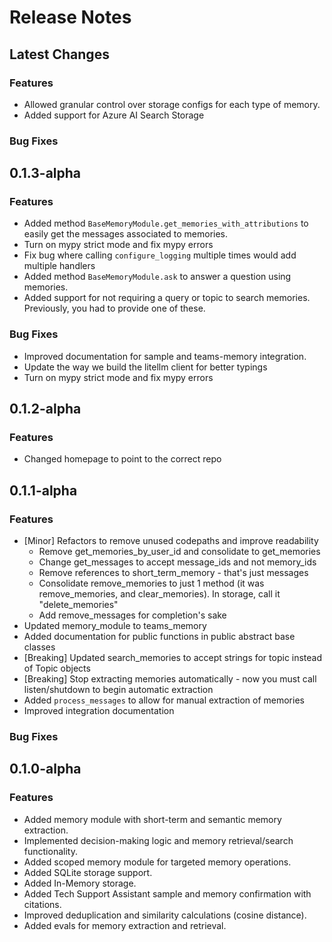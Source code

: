 # Release Notes

## Latest Changes

### Features

- Allowed granular control over storage configs for each type of memory.
- Added support for Azure AI Search Storage

### Bug Fixes

## 0.1.3-alpha

### Features

- Added method `BaseMemoryModule.get_memories_with_attributions` to easily get the messages associated to memories.
- Turn on mypy strict mode and fix mypy errors
- Fix bug where calling `configure_logging` multiple times would add multiple handlers
- Added method `BaseMemoryModule.ask` to answer a question using memories.
- Added support for not requiring a query or topic to search memories. Previously, you had to provide one of these.

### Bug Fixes

- Improved documentation for sample and teams-memory integration.
- Update the way we build the litellm client for better typings
- Turn on mypy strict mode and fix mypy errors

## 0.1.2-alpha

### Features

- Changed homepage to point to the correct repo

## 0.1.1-alpha

### Features

- [Minor] Refactors to remove unused codepaths and improve readability
  - Remove get_memories_by_user_id and consolidate to get_memories
  - Change get_messages to accept message_ids and not memory_ids
  - Remove references to short_term_memory - that's just messages
  - Consolidate remove_memories to just 1 method (it was remove_memories, and clear_memories). In storage, call it "delete_memories"
  - Add remove_messages for completion's sake
- Updated memory_module to teams_memory
- Added documentation for public functions in public abstract base classes
- [Breaking] Updated search_memories to accept strings for topic instead of Topic objects
- [Breaking] Stop extracting memories automatically - now you must call listen/shutdown to begin automatic extraction
- Added `process_messages` to allow for manual extraction of memories
- Improved integration documentation

### Bug Fixes

## 0.1.0-alpha

### Features

- Added memory module with short-term and semantic memory extraction.
- Implemented decision-making logic and memory retrieval/search functionality.
- Added scoped memory module for targeted memory operations.
- Added SQLite storage support.
- Added In-Memory storage.
- Added Tech Support Assistant sample and memory confirmation with citations.
- Improved deduplication and similarity calculations (cosine distance).
- Added evals for memory extraction and retrieval.
